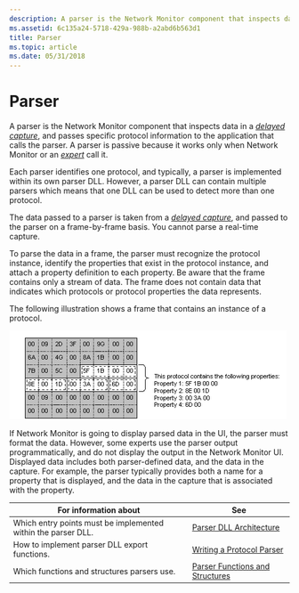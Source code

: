```yaml
---
description: A parser is the Network Monitor component that inspects data in a delayed capture, and passes specific protocol information to the application that calls the parser. A parser is passive because it works only when Network Monitor or an expert call it.
ms.assetid: 6c135a24-5718-429a-988b-a2abd6b563d1
title: Parser
ms.topic: article
ms.date: 05/31/2018
---
```


# Parser

A parser is the Network Monitor component that inspects data in a [*delayed capture*](d.md), and passes specific protocol information to the application that calls the parser. A parser is passive because it works only when Network Monitor or an [*expert*](e.md) call it.

Each parser identifies one protocol, and typically, a parser is implemented within its own parser DLL. However, a parser DLL can contain multiple parsers which means that one DLL can be used to detect more than one protocol.

The data passed to a parser is taken from a [*delayed capture*](d.md), and passed to the parser on a frame-by-frame basis. You cannot parse a real-time capture.

To parse the data in a frame, the parser must recognize the protocol instance, identify the properties that exist in the protocol instance, and attach a property definition to each property. Be aware that the frame contains only a stream of data. The frame does not contain data that indicates which protocols or protocol properties the data represents.

The following illustration shows a frame that contains an instance of a protocol.

![a frame that contains a protocol instance](images/parser1.png)

If Network Monitor is going to display parsed data in the UI, the parser must format the data. However, some experts use the parser output programmatically, and do not display the output in the Network Monitor UI. Displayed data includes both parser-defined data, and the data in the capture. For example, the parser typically provides both a name for a property that is displayed, and the data in the capture that is associated with the property.



| For information about                                         | See                                                                    |
|---------------------------------------------------------------|------------------------------------------------------------------------|
| Which entry points must be implemented within the parser DLL. | [Parser DLL Architecture](parser-dll-architecture.md)                 |
| How to implement parser DLL export functions.                 | [Writing a Protocol Parser](writing-a-protocol-parser.md)             |
| Which functions and structures parsers use.                   | [Parser Functions and Structures](parser-functions-and-structures.md) |



 

 

 



